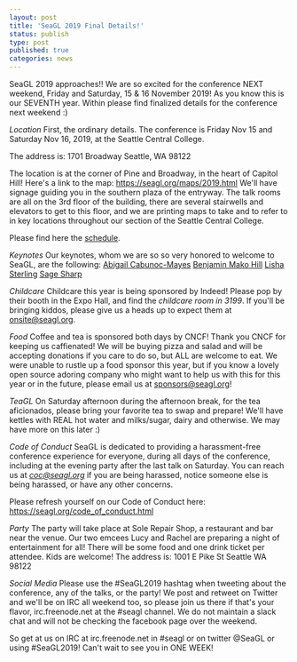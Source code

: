 ```yaml
---
layout: post
title: 'SeaGL 2019 Final Details!'
status: publish
type: post
published: true
categories: news
---
```


SeaGL 2019 approaches!!  We are so excited for the conference NEXT weekend, Friday and Saturday, 15 & 16 November 2019!  As you know this is our SEVENTH year.  Within please find finalized details for the conference next weekend :)

*Location*
First, the ordinary details.  The conference is Friday Nov 15 and Saturday Nov 16, 2019, at the
Seattle Central College.

The address is:
1701 Broadway
Seattle, WA 98122

The location is at the corner of Pine and Broadway, in the heart of Capitol Hill!  Here's a link to the map: https://seagl.org/maps/2019.html
We'll have signage guiding you in the southern plaza of the entryway.  The talk rooms are all on the 3rd floor of the building, there are several stairwells and elevators to get to this floor, and we are printing maps to take and to refer to in key locations throughout our section of the Seattle Central College.

Please find here the [schedule](https://osem.seagl.org/conferences/seagl2019/schedule/events).

*Keynotes*
Our keynotes, whom we are so so very honored to welcome to SeaGL, are the following:
[Abigail Cabunoc-Mayes](https://seagl.org/news/2019/09/16/keynote-abigail-cabunoc-mayes.html)
[Benjamin Mako Hill](https://seagl.org/news/2019/09/30/keynote-benjamin-mako-hill.html)
[Lisha Sterling](https://seagl.org/news/2019/09/23/keynote-lisha-sterling.html)
[Sage Sharp](https://seagl.org/news/2019/09/09/keynote-sage-sharp.html)

*Childcare*
Childcare this year is being sponsored by Indeed!  Please pop by their booth in the Expo Hall, and find the *childcare room in 3199*.  If you'll be bringing kiddos, please give us a heads up to expect them at onsite@seagl.org.

*Food*
Coffee and tea is sponsored both days by CNCF!  Thank you CNCF for keeping us caffienated!  We will be buying pizza and salad and will be accepting donations if you care to do so, but ALL are welcome to eat.  We were unable to rustle up a food sponsor this year, but if you know a lovely open source adoring company who might want to help us with this for this year or in the future, please email us at sponsors@seagl.org!

*TeaGL*
On Saturday afternoon during the afternoon break, for the tea aficionados, please bring your favorite tea to swap and prepare!  We'll have kettles with REAL hot water and milks/sugar, dairy and otherwise.  We may have more on this later :)

*Code of Conduct*
SeaGL is dedicated to providing a harassment-free conference experience for everyone, during all days of the conference, including at the evening party after the last talk on Saturday.  You can reach us at *coc@seagl.org* if you are being harassed, notice someone else is being harassed, or have any other concerns.

Please refresh yourself on our Code of Conduct here: https://seagl.org/code_of_conduct.html

*Party*
The party will take place at Sole Repair Shop, a restaurant and bar near the venue.  Our two emcees Lucy and Rachel are preparing a night of entertainment for all!  There will be some food and one drink ticket per attendee.  Kids are welcome!  The address is:
1001 E Pike St
Seattle WA 98122

*Social Media*
Please use the #SeaGL2019 hashtag when tweeting about the conference, any of the talks, or the party!  We post and retweet on Twitter and we'll be on IRC all weekend too, so please join us there if that's your flavor, irc.freenode.net at the #seagl channel.  We do not maintain a slack chat and will not be checking the facebook page over the weekend.

So get at us on IRC at irc.freenode.net in #seagl or on twitter @SeaGL or using #SeaGL2019!  Can't wait to see you in ONE WEEK!
